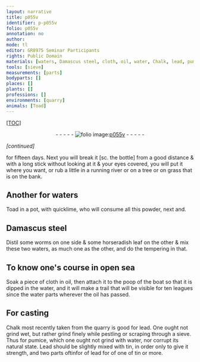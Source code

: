 ```yaml
---
layout: narrative
title: p055v
identifier: p-p055v
folio: p055v
annotation: no
author:
mode: tl
editor: GR8975 Seminar Participants
rights: Public Domain
materials: [waters, Damascus steel, cloth, oil, water, Chalk, lead, pumice, Lead, tin]
tools: [sieve]
measurements: [parts]
bodyparts: []
places: []
plants: []
professions: []
environments: [quarry]
animals: [Toad]
---
```


<p><a href="{{ site.baseurl }}/diplomatic/">[TOC]</a></p><div class="folio" align="center">- - - - - <a href="http://gallica.bnf.fr/ark:/12148/btv1b10500001g/f116.image" target="_blank"><img src="https://cu-mkp.github.io/2017-workshop-edition/assets/photo-icon.png" alt="folio image: " style="display:inline-block; margin-bottom:-3px;"/>p055v</a> - - - - - </div>  
 
*[continued]*
  
for fifteen days. Next you will break it [sc. the bottle] from a good distance & with a long stick without looking at it & your eyes covered, you will put it where you want, or rub a little in a running river or on a tree or on grass that is on the bank.

 
  

## Another for <span class="m">waters</span>

 
<span class="al">Toad</span> in a pot, with quicklime, who will consume all this powder, next and.

 
  

## <span class="m">Damascus steel</span>

 
Distil some worms on one side & some horseradish leaf on the other & mix these two <span class="m">waters</span>, as much one as the other, and do the tempering in that.

 
  

## To know one's course in open sea

 
Soak a piece of <span class="m">cloth</span> in <span class="m">oil</span>, then attach it to the poop of the boat so that it is dipped in the water, and it will make a trail that will be visible for ten leagues since the <span class="m">water</span> parts wherever the <span class="m">oil</span> has passed.

 
  

## For casting

 
<span class="m">Chalk</span> most recently taken from the <span class="env">quarry</span> is good for <span class="m">lead</span>. One ought not grind wet, but rather grind finely while pestling or scraping through a <span class="tl">sieve</span>. Thus for <span class="m">pumice</span>, which one ought not grind with <span class="m">water</span>, nor corrupt its natural state. <span class="m">Lead</span> should be slightly mixed with <span class="m">tin</span>, in order only to give it strength, and two <span class="ms">parts</span> <span class="del">of<span class="m">tin</span>for</span> of <span class="m">lead</span> for <span class="del">of</span> one of <span class="m">tin</span> or more.

